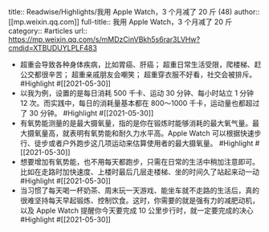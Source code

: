 title:: Readwise/Highlights/我用 Apple Watch，3 个月减了 20 斤 (48)
author:: [[mp.weixin.qq.com]]
full-title:: 我用 Apple Watch，3 个月减了 20 斤
category:: #articles
url:: https://mp.weixin.qq.com/s/mMDzCinVBkh5s6rar3LVHw?cmdid=XTBUDUYLPLF483

- 超重会导致各种身体疾病，比如胃癌、肝癌；
  超重日常生活受限，爬楼梯、赶公交都很辛苦；
  超重亲戚朋友会嘲笑；
  超重穿衣服不好看，社交会被排斥。 #Highlight #[[2021-05-30]]
- 以我为例，设置的是每日消耗 500 千卡、运动 30 分钟、每小时站立 1 分钟 12 次。而实践中，每日的消耗量基本都在 800～1000 千卡，运动量也都超过了 30 分钟。 #Highlight #[[2021-05-30]]
- 有氧势能测量的是最大摄氧量，指的是你在锻炼时能够消耗的最大氧气量。最大摄氧量高，就表明有氧势能和耐久力水平高。Apple Watch 可以根据快速步行、徒步或者户外跑步这几项运动来估算使用者的最大摄氧量。 #Highlight #[[2021-05-30]]
- 想要增加有氧势能，也不用每天都跑步，只需在日常的生活中稍加注意即可。比如在走路时加快速度、上楼时最后几层走楼梯、坐的时间久了站起来动一动 #Highlight #[[2021-05-30]]
- 当习惯了每天喝一杯奶茶、周末玩一天游戏、能坐车就不走路的生活后，真的很难坚持每天早起锻炼、控制饮食。这时，你需要的就是强有力的减肥动机，以及 Apple Watch 提醒你今天要完成 10 公里步行时，就一定要完成的决心 #Highlight #[[2021-05-30]]